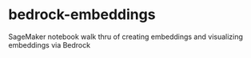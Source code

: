 # bedrock-embeddings
SageMaker notebook walk thru of creating embeddings and visualizing embeddings via Bedrock
